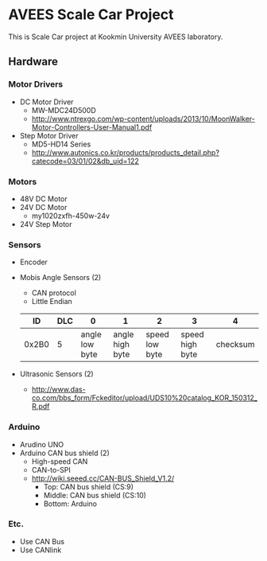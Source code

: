 # AVEES Scale Car Project
This is Scale Car project at Kookmin University AVEES laboratory.
## Hardware
### Motor Drivers
- DC Motor Driver
  - MW-MDC24D500D
  - <http://www.ntrexgo.com/wp-content/uploads/2013/10/MoonWalker-Motor-Controllers-User-Manual1.pdf>
- Step Motor Driver
  - MD5-HD14 Series
  - <http://www.autonics.co.kr/products/products_detail.php?catecode=03/01/02&db_uid=122>
### Motors
- 48V DC Motor
- 24V DC Motor
  - my1020zxfh-450w-24v
- 24V Step Motor
### Sensors
- Encoder
- Mobis Angle Sensors (2)
  - CAN protocol
  - Little Endian
  
  |ID|DLC|0|1|2|3|4|
  |--|---|-|-|-|-|-|
  |0x2B0|5|angle low byte|angle high byte|speed low byte|speed high byte|checksum|
 
- Ultrasonic Sensors (2)
  - <http://www.das-co.com/bbs_form/Fckeditor/upload/UDS10%20catalog_KOR_150312_R.pdf>
### Arduino
- Arudino UNO
- Arduino CAN bus shield (2)
  - High-speed CAN
  - CAN-to-SPI
  - <http://wiki.seeed.cc/CAN-BUS_Shield_V1.2/> </br>
    - Top: CAN bus shield (CS:9)</br>
    - Middle: CAN bus shield (CS:10) </br>
    - Bottom: Arduino

### Etc.
- Use CAN Bus
- Use CANlink
